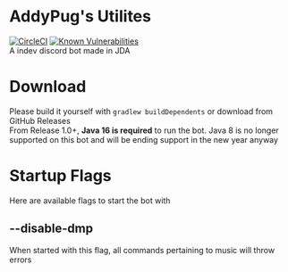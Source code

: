 # AddyPug's Utilites
[![CircleCI](https://circleci.com/gh/Pugga12/APU_JE.svg?style=svg)](https://app.circleci.com/pipelines/github/Pugga12/APU_JE) [![Known Vulnerabilities](https://snyk.io/test/github/Pugga12/APU_JE/badge.svg)]() \
A indev discord bot made in JDA
# Download
Please build it yourself with `gradlew buildDependents` or download from GitHub Releases\
From Release 1.0+, **Java 16 is required** to run the bot. Java 8 is no longer supported on this bot and will be ending support in the new year anyway
# Startup Flags
Here are available flags to start the bot with 
## --disable-dmp 
When started with this flag, all commands pertaining to music will throw errors
